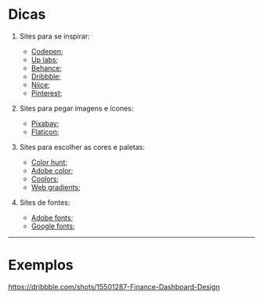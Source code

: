 # Dicas 

1. Sites para se inspirar: 
   - [Codepen](https://codepen.io/); 
   - [Up labs](https://www.uplabs.com/search?q=portfolio);
   - [Behance](https://www.behance.net); 
   - [Dribbble](https://dribbble.com); 
   - [Niice](https://niice.co);
   - [Pinterest](https://br.pinterest.com);

2. Sites para pegar imagens e ícones:
   - [Pixabay](https://pixabay.com/pt/);
   - [Flaticon](https://www.flaticon.com/);

3. Sites para escolher as cores e paletas:
   - [Color hunt](https://colorhunt.co/);
   - [Adobe color](https://color.adobe.com/pt/create);
   - [Coolors](https://coolors.co/);
   - [Web gradients](https://webgradients.com/);

4. Sites de fontes:
   - [Adobe fonts](https://fonts.adobe.com); 
   - [Google fonts](https://fonts.google.com/);



--------
# Exemplos

https://dribbble.com/shots/15501287-Finance-Dashboard-Design
